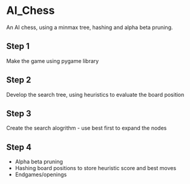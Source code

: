 # AI_Chess
An AI chess, using a minmax tree, hashing and alpha beta pruning.

## Step 1
Make the game using pygame library

## Step 2
Develop the search tree, using heuristics to evaluate the board position

## Step 3
Create the search alogrithm - use best first to expand the nodes

## Step 4
-  Alpha beta pruning
-  Hashing board positions to store heuristic score and best moves
-  Endgames/openings
